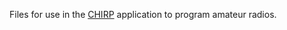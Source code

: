Files for use in the <a href='https://chirp.danplanet.com/projects/chirp/wiki/Download'>CHIRP</a> application to program amateur radios.
